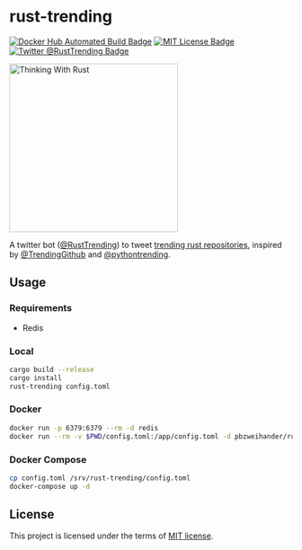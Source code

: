 # rust-trending

[![Docker Hub Automated Build Badge]][Docker Hub]
[![MIT License Badge]][License]
[![Twitter @RustTrending Badge]][Twitter @RustTrending]

<img src="logo.svg" alt="Thinking With Rust" width="300px">

A twitter bot ([@RustTrending][Twitter @RustTrending]) to tweet
[trending rust repositories](https://github.com/trending/rust), inspired by
[@TrendingGithub](https://twitter.com/TrendingGithub) and
[@pythontrending](https://twitter.com/pythontrending).

## Usage

### Requirements

- Redis

### Local

```bash
cargo build --release
cargo install
rust-trending config.toml
```

### Docker

```bash
docker run -p 6379:6379 --rm -d redis
docker run --rm -v $PWD/config.toml:/app/config.toml -d pbzweihander/rust-trending:latest
```

### Docker Compose

```bash
cp config.toml /srv/rust-trending/config.toml
docker-compose up -d
```

## License

This project is licensed under the terms of [MIT license][License].

[Docker Hub Automated Build Badge]: https://img.shields.io/docker/build/pbzweihander/rust-trending.svg
[Docker Hub]: https://hub.docker.com/r/pbzweihander/rust-trending/
[MIT License Badge]: https://badgen.net/badge/license/MIT/green
[License]: LICENSE
[Twitter @RustTrending Badge]: https://badgen.net/twitter/follow/RustTrending
[Twitter @RustTrending]: https://twitter.com/RustTrending
